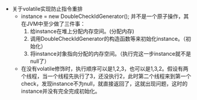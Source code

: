 * 关于volatile实现防止指令重排
  * instance = new DoubleCheckIdGenerator(); 并不是一个原子操作，其在JVM中至少做了三件事：
      1. 给instance在堆上分配内存空间。(分配内存)
      2. 调用DoubleCheckIdGenerator的构造函数等来初始化instance。（初始化）
      3. 将instance对象指向分配的内存空间。（执行完这一步instance就不是null了）
  * 在没有volatile修饰时，执行顺序可以是1,2,3，也可以是1,3,2。假设有两个线程，当一个线程先执行了3，还没执行2，此时第二个线程来到第一个check，发现instance不为null，就直接返回了，这就出现问题，这时的instance并没有完全完成初始化。
